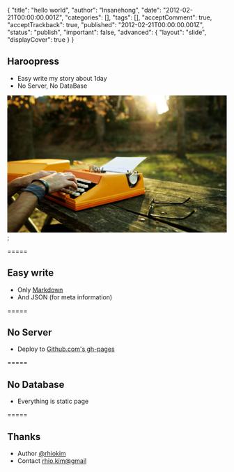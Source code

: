 {
    "title": "hello world",
    "author": "Insanehong",
    "date": "2012-02-21T00:00:00.001Z",
    "categories": [],
    "tags": [],
    "acceptComment": true,
    "acceptTrackback": true,
    "published": "2012-02-21T00:00:00.001Z",
    "status": "publish",
    "important": false,
    "advanced": {
        "layout": "slide",
        "displayCover": true
    }
}

## Haroopress    

* Easy write my story about 1day
* No Server, No DataBase

![cover](./@img/cover.jpg);

=====

## Easy write 

* Only [Markdown](http://daringfireball.net/projects/markdown/)
* And JSON (for meta information)

=====

## No Server

* Deploy to [Github.com's gh-pages](https://help.github.com/articles/what-are-github-pages)

=====

## No Database

* Everything is static page

=====

## Thanks

* Author [@rhiokim](http://twitter.com/@rhiokim)
* Contact [rhio.kim@gmail](mailto:rhio.kim@gmail.com)
